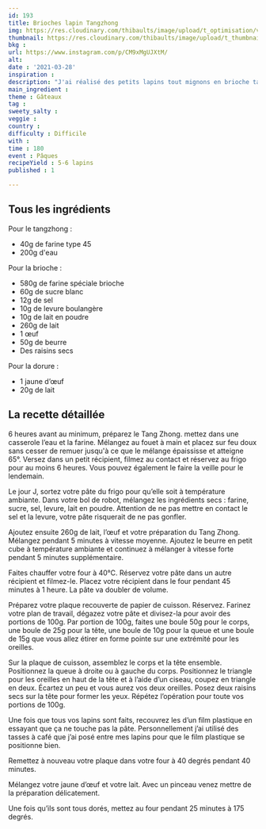 ```yaml
---
id: 193
title: Brioches lapin Tangzhong
img: https://res.cloudinary.com/thibaults/image/upload/t_optimisation/v1616957773/Recipes/20210328_brioches_lapin.jpg
thumbnail: https://res.cloudinary.com/thibaults/image/upload/t_thumbnail_josie/v1616957773/Recipes/20210328_brioches_lapin.jpg
bkg : 
url: https://www.instagram.com/p/CM9xMgUJXtM/
alt: 
date : '2021-03-28'
inspiration : 
description: "J'ai réalisé des petits lapins tout mignons en brioche tangzhong : une incroyable méthode pour une brioche ultra moëlleuse !"
main_ingredient : 
theme : Gâteaux
tag : 
sweety_salty : 
veggie : 
country : 
difficulty : Difficile
with : 
time : 180
event : Pâques
recipeYield : 5-6 lapins
published : 1

---
```


## Tous les ingrédients
Pour le tangzhong :
 - 40g de farine type 45
 - 200g d'eau

Pour la brioche :
 - 580g de farine spéciale brioche
 - 60g de sucre blanc
 - 12g de sel
 - 10g de levure boulangère
 - 10g de lait en poudre
 - 260g de lait
 - 1 œuf
 - 50g de beurre
 - Des raisins secs

Pour la dorure :
 - 1 jaune d’œuf
 - 20g de lait

## La recette détaillée
6 heures avant au minimum, préparez le Tang Zhong. mettez dans une casserole l’eau et la farine. Mélangez au fouet à main et placez sur feu doux sans cesser de remuer jusqu'à ce que le mélange épaississe et atteigne 65°. Versez dans un petit récipient, filmez au contact et réservez au frigo pour au moins 6 heures. Vous pouvez également le faire la veille pour le lendemain.

Le jour J, sortez votre pâte du frigo pour qu’elle soit à température ambiante. Dans votre bol de robot, mélangez les ingrédients secs : farine, sucre, sel, levure, lait en poudre. Attention de ne pas mettre en contact le sel et la levure, votre pâte risquerait de ne pas gonfler.

Ajoutez ensuite 260g de lait, l’œuf et votre préparation du Tang Zhong. Mélangez pendant 5 minutes à vitesse moyenne. Ajoutez le beurre en petit cube à température ambiante et continuez à mélanger à vitesse forte pendant 5 minutes supplémentaire.

Faites chauffer votre four à 40°C. Réservez votre pâte dans un autre récipient et filmez-le. Placez votre récipient dans le four pendant 45 minutes à 1 heure. La pâte va doubler de volume.

Préparez votre plaque recouverte de papier de cuisson. Réservez. Farinez votre plan de travail, dégazez votre pâte et divisez-la pour avoir des portions de 100g. Par portion de 100g, faites une boule 50g pour le corps, une boule de 25g pour la tête, une boule de 10g pour la queue et une boule de 15g que vous allez étirer en forme pointe sur une extrémité pour les oreilles.

Sur la plaque de cuisson, assemblez le corps et la tête ensemble. Positionnez la queue à droite ou à gauche du corps. Positionnez le triangle pour les oreilles en haut de la tête et à l’aide d’un ciseau, coupez en triangle en deux. Écartez un peu et vous aurez vos deux oreilles. Posez deux raisins secs sur la tête pour former les yeux. Répétez l’opération pour toute vos portions de 100g.

Une fois que tous vos lapins sont faits, recouvrez les d’un film plastique en essayant que ça ne touche pas la pâte. Personnellement j’ai utilisé des tasses à café que j’ai posé entre mes lapins pour que le film plastique se positionne bien.

Remettez à nouveau votre plaque dans votre four à 40 degrés pendant 40 minutes.

Mélangez votre jaune d’œuf et votre lait. Avec un pinceau venez mettre de la préparation délicatement.

Une fois qu’ils sont tous dorés, mettez au four pendant 25 minutes à 175 degrés.